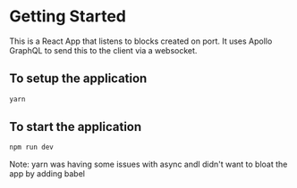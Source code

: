 # Getting Started
This is a React App that listens to blocks created on port.  It uses Apollo GraphQL to send this to the client via a websocket.

## To setup the application
```bash
yarn
```

## To start the application
```bash
npm run dev
```
Note: yarn was having some issues with async andI didn't want to bloat the app by adding babel